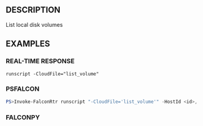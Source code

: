 ## DESCRIPTION
List local disk volumes

## EXAMPLES

### REAL-TIME RESPONSE
```
runscript -CloudFile="list_volume"
```
### PSFALCON
```powershell
PS>Invoke-FalconRtr runscript "-CloudFile='list_volume'" -HostId <id>, <id>
```
### FALCONPY